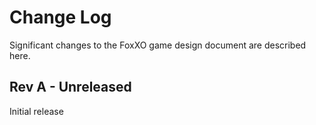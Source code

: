 # Change Log
Significant changes to the FoxXO game design document are described here.


## Rev A - Unreleased
Initial release
